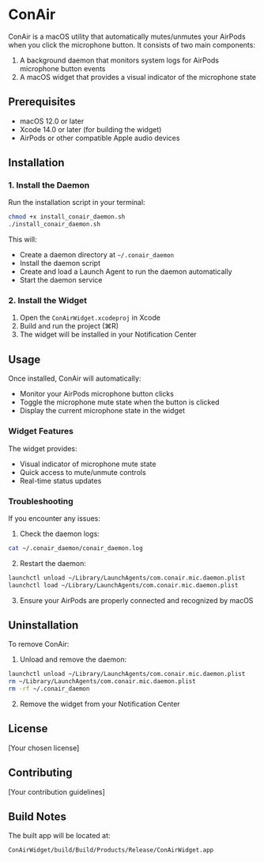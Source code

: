 # ConAir

ConAir is a macOS utility that automatically mutes/unmutes your AirPods when you click the microphone button. It consists of two main components:

1. A background daemon that monitors system logs for AirPods microphone button events
2. A macOS widget that provides a visual indicator of the microphone state

## Prerequisites

- macOS 12.0 or later
- Xcode 14.0 or later (for building the widget)
- AirPods or other compatible Apple audio devices

## Installation

### 1. Install the Daemon

Run the installation script in your terminal:

```bash
chmod +x install_conair_daemon.sh
./install_conair_daemon.sh
```

This will:
- Create a daemon directory at `~/.conair_daemon`
- Install the daemon script
- Create and load a Launch Agent to run the daemon automatically
- Start the daemon service

### 2. Install the Widget

1. Open the `ConAirWidget.xcodeproj` in Xcode
2. Build and run the project (⌘R)
3. The widget will be installed in your Notification Center

## Usage

Once installed, ConAir will automatically:
- Monitor your AirPods microphone button clicks
- Toggle the microphone mute state when the button is clicked
- Display the current microphone state in the widget

### Widget Features

The widget provides:
- Visual indicator of microphone mute state
- Quick access to mute/unmute controls
- Real-time status updates

### Troubleshooting

If you encounter any issues:

1. Check the daemon logs:
```bash
cat ~/.conair_daemon/conair_daemon.log
```

2. Restart the daemon:
```bash
launchctl unload ~/Library/LaunchAgents/com.conair.mic.daemon.plist
launchctl load ~/Library/LaunchAgents/com.conair.mic.daemon.plist
```

3. Ensure your AirPods are properly connected and recognized by macOS

## Uninstallation

To remove ConAir:

1. Unload and remove the daemon:
```bash
launchctl unload ~/Library/LaunchAgents/com.conair.mic.daemon.plist
rm ~/Library/LaunchAgents/com.conair.mic.daemon.plist
rm -rf ~/.conair_daemon
```

2. Remove the widget from your Notification Center

## License

[Your chosen license]

## Contributing

[Your contribution guidelines] 

## Build Notes

The built app will be located at:
```
ConAirWidget/build/Build/Products/Release/ConAirWidget.app 